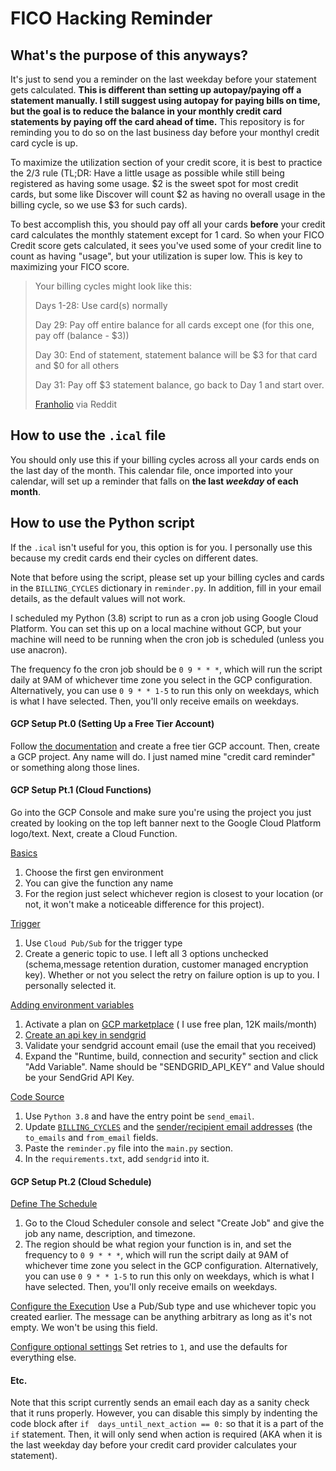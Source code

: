 # FICO Hacking Reminder
## What's the purpose of this anyways?
It's just to send you a reminder on the last weekday before your statement gets calculated. **This is different than setting up autopay/paying off a statement manually. I still suggest using autopay for paying bills on time, but the goal is to reduce the balance in your monthly credit card statements by paying off the card ahead of time.** This repository is for reminding you to do so on the last business day before your monthyl credit card cycle is up.

To maximize the utilization section of your credit score, it is best to practice the $2/$3 rule (TL;DR: Have a little usage as possible while still being registered as having some usage. $2 is the sweet spot for most credit cards, but some like Discover will count $2 as having no overall usage in the billing cycle, so we use $3 for such cards).

To best accomplish this, you should pay off all your cards **before** your credit card calculates the monthly statement except for 1 card. So when your FICO Credit score gets calculated, it sees you've used some of your credit line to count as having "usage", but your utilization is super low. This is key to maximizing your FICO score. 

> Your billing cycles might look like this: 
> 
> Days 1-28: Use card(s) normally
> 
> Day 29: Pay off entire balance for all cards except one (for this one, pay off (balance - $3)) 
> 
> Day 30: End of statement, statement balance will be $3 for that card and $0 for all others 
> 
> Day 31: Pay off $3 statement balance, go back to Day 1 and start over.
> 
> [Franholio](https://www.reddit.com/r/churning/comments/c7u1uv/comment/esixe7t/?utm_source=share&utm_medium=web2x&context=3) via Reddit

## How to use the `.ical` file
You should only use this if your billing cycles across all your cards ends on the last day of the month. 
This calendar file, once imported into your calendar, will set up a reminder that falls on **the last *weekday* of each month**.
## How to use the Python script
If the `.ical` isn't useful for you, this option is for you. I personally use this because my credit cards end their cycles on different dates. 

Note that before using the script, please set up your billing cycles and cards in the `BILLING_CYCLES` dictionary in `reminder.py`. In addition, fill in your email details, as the default values will not work. 

I scheduled my Python (3.8) script to run as a cron job using Google Cloud Platform. You can set this up on a local machine without GCP, but your machine will need to be running when the cron job is scheduled (unless you use anacron). 

The frequency fo the cron job should be `0 9 * * *`, which will run the script daily at 9AM of whichever time zone you select in the GCP configuration. Alternatively, you can use `0 9 * * 1-5` to run this only on weekdays, which is what I have selected. Then, you'll only receive emails on weekdays.

#### GCP Setup Pt.0 (Setting Up a Free Tier Account)
Follow [the documentation](https://cloud.google.com/free) and create a free tier GCP account.
Then, create a GCP project. Any name will do. I just named mine "credit card reminder" or something along those lines. 
#### GCP Setup Pt.1 (Cloud Functions)
Go into the GCP Console and make sure you're using the project you just created by looking on the top left banner next to the Google Cloud Platform logo/text. Next, create a Cloud Function. 

<u>Basics</u>
1. Choose the first gen environment 
2. You can give the function any name
3. For the region just select whichever region is closest to your location (or not, it won't make a noticeable difference for this project).

<u>Trigger</u>
1. Use `Cloud Pub/Sub` for the trigger type
2. Create a generic topic to use. I left all 3 options unchecked (schema,message retention duration, customer managed encryption key). Whether or not you select the retry on failure option is up to you. I personally selected it.

<u>Adding environment variables</u>
1.  Activate a plan on  [GCP marketplace](https://console.cloud.google.com/marketplace/details/sendgrid-app/sendgrid-email)  ( I use free plan, 12K mails/month)
2.  [Create an api key in sendgrid](https://app.sendgrid.com/settings/api_keys)
3.  Validate your sendgrid account email (use the email that you received)
4. Expand the "Runtime, build, connection and security" section and click "Add Variable". Name should be "SENDGRID_API_KEY" and Value should be your SendGrid API Key.

<u>Code Source</u>
1. Use `Python 3.8` and have the entry point be `send_email`. 
2. Update [`BILLING_CYCLES`](https://github.com/azc242/fico-hacking-calendar/blob/main/reminder.py#L22) and the [sender/recipient email addresses](https://github.com/azc242/fico-hacking-calendar/blob/main/reminder.py#L66) (the `to_emails` and `from_email` fields. 
3. Paste the `reminder.py` file into the `main.py` section.
4. In the `requirements.txt`, add `sendgrid` into it. 
 
#### GCP Setup Pt.2 (Cloud Schedule)
<u>Define The Schedule</u>
1. Go to the Cloud Scheduler console and select "Create Job" and give the job any name, description, and timezone.
2.  The region should be what region your function is in, and set the frequency to `0 9 * * *`, which will run the script daily at 9AM of whichever time zone you select in the GCP configuration. Alternatively, you can use `0 9 * * 1-5` to run this only on weekdays, which is what I have selected. Then, you'll only receive emails on weekdays.

<u>Configure the Execution</u>
Use a Pub/Sub type and use whichever topic you created earlier. The message can be anything arbitrary as long as it's not empty. We won't be using this field.

<u>Configure optional settings</u>
Set retries to `1`, and use the defaults for everything else.

#### Etc.

Note that this script currently sends an email each day as a sanity check that it runs properly. However, you can disable this simply by indenting the code block after `if  days_until_next_action == 0:` so that it is a part of the `if` statement. Then, it will only send when action is required (AKA when it is the last weekday day before your credit card provider calculates your statement).